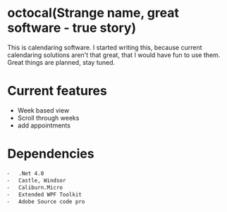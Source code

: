 octocal(Strange name, great software - true story)
=======
This is calendaring software. I started writing this, because current calendaring solutions aren't that great, that I would have fun to use them.
Great things are planned, stay tuned.

Current features
================
- Week based view
- Scroll through weeks
- add appointments


Dependencies
============
	⁃	.Net 4.0
	⁃	Castle, Windsor
	⁃	Caliburn.Micro
	⁃	Extended WPF Toolkit
	⁃	Adobe Source code pro
